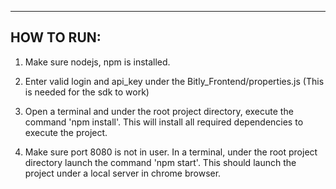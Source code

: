 ---------------------------------------------------------
HOW TO RUN:
---------------------------------------------------------
1) Make sure nodejs, npm is installed.

2) Enter valid login and api_key under the Bitly_Frontend/properties.js (This is needed for the sdk to work)

3) Open a terminal and under the root project directory, execute the command 'npm install'. This will install all required dependencies to execute the project.

4) Make sure port 8080 is not in user. In a terminal, under the root project directory launch the command 'npm start'. This should launch the project under a local server in chrome browser.
